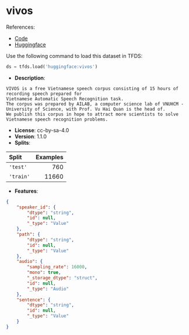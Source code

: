 # vivos

References:

*   [Code](https://github.com/huggingface/datasets/blob/master/datasets/vivos)
*   [Huggingface](https://huggingface.co/datasets/vivos)



Use the following command to load this dataset in TFDS:

```python
ds = tfds.load('huggingface:vivos')
```

*   **Description**:

```
VIVOS is a free Vietnamese speech corpus consisting of 15 hours of recording speech prepared for
Vietnamese Automatic Speech Recognition task.
The corpus was prepared by AILAB, a computer science lab of VNUHCM - University of Science, with Prof. Vu Hai Quan is the head of.
We publish this corpus in hope to attract more scientists to solve Vietnamese speech recognition problems.
```

*   **License**: cc-by-sa-4.0
*   **Version**: 1.1.0
*   **Splits**:

Split  | Examples
:----- | -------:
`'test'` | 760
`'train'` | 11660

*   **Features**:

```json
{
    "speaker_id": {
        "dtype": "string",
        "id": null,
        "_type": "Value"
    },
    "path": {
        "dtype": "string",
        "id": null,
        "_type": "Value"
    },
    "audio": {
        "sampling_rate": 16000,
        "mono": true,
        "_storage_dtype": "struct",
        "id": null,
        "_type": "Audio"
    },
    "sentence": {
        "dtype": "string",
        "id": null,
        "_type": "Value"
    }
}
```


